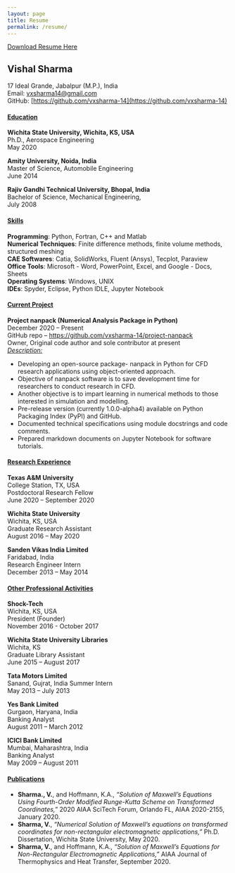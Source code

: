 ```yaml
---
layout: page
title: Resume
permalink: /resume/
---
```


[Download Resume Here][1]

[1]: ./download/Resume.pdf

## Vishal Sharma  
17 Ideal Grande, Jabalpur (M.P.), India  
Email: vxsharma14@gmail.com  
GitHub: [https://github.com/vxsharma-14](https://github.com/vxsharma-14)

#### **<ins>Education</ins>**
**Wichita State University, Wichita, KS, USA**  
Ph.D., Aerospace Engineering  
May 2020  

**Amity University, Noida, India**  
Master of Science, Automobile Engineering  
June 2014  

**Rajiv Gandhi Technical University, Bhopal, India**  
Bachelor of Science, Mechanical Engineering,  
July 2008  

#### **<ins>Skills</ins>**
**Programming**: Python, Fortran, C++ and Matlab  
**Numerical Techniques**: Finite difference methods, finite volume methods, structured meshing  
**CAE Softwares**: Catia, SolidWorks, Fluent (Ansys), Tecplot, Paraview  
**Office Tools**: Microsoft - Word, PowerPoint, Excel, and Google - Docs, Sheets  
**Operating Systems**: Windows, UNIX  
**IDEs**: Spyder, Eclipse, Python IDLE, Jupyter Notebook  

#### **<ins>Current Project</ins>**
**Project nanpack (Numerical Analysis Package in Python)**  
December 2020 – Present  
GitHub repo – https://github.com/vxsharma-14/project-nanpack  
Owner, Original code author and sole contributor at present   
<ins>*Description:*</ins>  
* Developing an open-source package- nanpack in Python for CFD research applications using object-oriented approach.  
* Objective of nanpack software is to save development time for researchers to conduct research in CFD.  
* Another objective is to impart learning in numerical methods to those interested in simulation and modelling.  
* Pre-release version (currently 1.0.0-alpha4) available on Python Packaging Index (PyPI) and GitHub.  
* Documented technical specifications using module docstrings and code comments.  
* Prepared markdown documents on Jupyter Notebook for software tutorials.  

#### **<ins>Research Experience</ins>**
**Texas A&M University**  
College Station, TX, USA  
Postdoctoral Research Fellow  
June 2020 – September 2020  

**Wichita State University**  
Wichita, KS, USA  
Graduate Research Assistant  
August 2016 – May 2020  

**Sanden Vikas India Limited**  
Faridabad, India  
Research Engineer Intern  
December 2013 – May 2014  

#### **<ins>Other Professional Activities</ins>**  
**Shock-Tech**  
Wichita, KS, USA  
President (Founder)  
November 2016 - October 2017  

**Wichita State University Libraries**  
Wichita, KS  
Graduate Library Assistant  
June 2015 – August 2017  

**Tata Motors Limited**  
Sanand, Gujrat, India
Summer Intern  
May 2013 – July 2013  

**Yes Bank Limited**  
Gurgaon, Haryana, India  
Banking Analyst  
August 2011 – March 2012  

**ICICI Bank Limited**  
Mumbai, Maharashtra, India  
Banking Analyst  
May 2009 – August 2011  

#### **<ins>Publications</ins>**
- **Sharma., V.**, and Hoffmann, K.A., *“Solution of Maxwell’s Equations Using Fourth-Order Modified Runge-Kutta Scheme on Transformed Coordinates,”* 2020 AIAA SciTech Forum, Orlando FL, AIAA 2020-2155, January 2020.  
- **Sharma, V.**, *“Numerical Solution of Maxwell’s equations on transformed coordinates for non-rectangular electromagnetic applications,”* Ph.D. Dissertation, Wichita State University, May 2020.  
- **Sharma, V.**, and Hoffmann, K.A., *“Solution of Maxwell’s Equations for Non-Rectangular Electromagnetic Applications,”* AIAA Journal of Thermophysics and Heat Transfer, September 2020.  